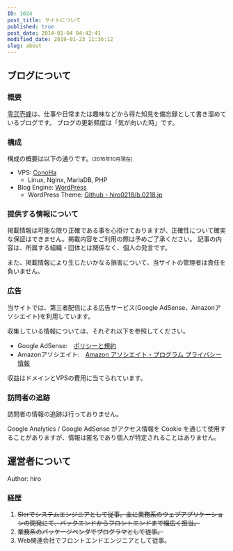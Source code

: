 ```yaml
---
ID: 1024
post_title: サイトについて
published: true
post_date: 2014-01-04 04:42:41
modified_date: 2019-01-23 11:36:12
slug: about
---
```

<h2>ブログについて</h2>

<h3>概要</h3>

<a href="https://b.0218.jp/">零弐壱蜂</a>は、仕事や日常または趣味などから得た知見を備忘録として書き溜めているブログです。
ブログの更新頻度は「気が向いた時」です。

<h3>構成</h3>

構成の概要は以下の通りです。<small>(2016年10月現在)</small>

<ul>
<li>VPS: <a href="https://www.conoha.jp/referral/?token=KugrtcLq609EsnhoI4ceglcddPOqCndcgpjfm5hPrwb5eEOga9E-FY1">ConoHa</a>

<ul>
<li>Linux, Nginx, MariaDB, PHP</li>
</ul></li>
<li>Blog Engine: <a href="https://ja.wordpress.org/">WordPress</a>

<ul>
<li>WordPress Theme: <a href="https://github.com/hiro0218/b.0218.jp">Github - hiro0218/b.0218.jp</a></li>
</ul></li>
</ul>

<h3>提供する情報について</h3>

掲載情報は可能な限り正確である事を心掛けておりますが、正確性について確実な保証はできません。掲載内容をご利用の際は予めご了承ください。
記事の内容は、所属する組織・団体とは関係なく、個人の発言です。

また、掲載情報により生じたいかなる損害について、当サイトの管理者は責任を負いません。

<h3>広告</h3>

当サイトでは、第三者配信による広告サービス(Google AdSense、Amazonアソシエイト)を利用しています。

収集している情報については、それぞれ以下を参照してください。

<ul>
<li>Google AdSense:　<a href="https://www.google.com/intl/ja/policies/privacy/ads/">ポリシーと規約</a></li>
<li>Amazonアソシエイト:　<a href="https://rcm-jp.amazon.co.jp/e/cm/privacy-policy.html?o=9">Amazon アソシエイト・プログラム プライバシー情報</a></li>
</ul>

収益はドメインとVPSの費用に当てられています。

<h3>訪問者の追跡</h3>

訪問者の情報の追跡は行っておりません。

Google Analytics / Google AdSense がアクセス情報を Cookie を通じて使用することがありますが、情報は匿名であり個人が特定されることはありません。

<!--more-->

<h2>運営者について</h2>

Author: hiro

<h3>経歴</h3>

<ol>
<li><del datetime="2015-03-20T12:27:44+00:00">SIerでシステムエンジニアとして従事。主に業務系のウェブアプリケーションの開発にて、バックエンドからフロントエンドまで幅広く担当。</del></li>
<li><del datetime="2016-12-31T12:27:44+00:00">業務系のパッケージベンダでプログラマとして従事。</del></li>
<li>Web関連会社でフロントエンドエンジニアとして従事。</li>
</ol>